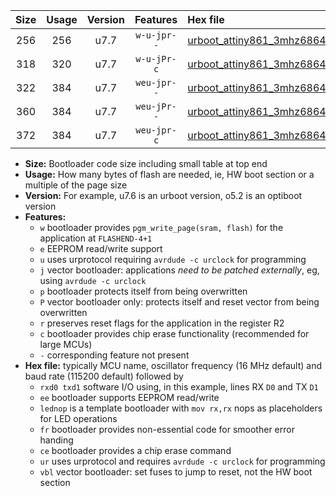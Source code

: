 |Size|Usage|Version|Features|Hex file|
|:-:|:-:|:-:|:-:|:--|
|256|256|u7.7|`w-u-jpr--`|[urboot_attiny861_3mhz6864_57600bps_rxb0_txb1_lednop_ur_vbl.hex](https://raw.githubusercontent.com/stefanrueger/urboot.hex/main/mcus/attiny861/fcpu_3mhz6864/57600_bps/urboot_attiny861_3mhz6864_57600bps_rxb0_txb1_lednop_ur_vbl.hex)|
|318|320|u7.7|`w-u-jPr-c`|[urboot_attiny861_3mhz6864_57600bps_rxb0_txb1_lednop_fr_ce_ur_vbl.hex](https://raw.githubusercontent.com/stefanrueger/urboot.hex/main/mcus/attiny861/fcpu_3mhz6864/57600_bps/urboot_attiny861_3mhz6864_57600bps_rxb0_txb1_lednop_fr_ce_ur_vbl.hex)|
|322|384|u7.7|`weu-jpr--`|[urboot_attiny861_3mhz6864_57600bps_rxb0_txb1_ee_ur_vbl.hex](https://raw.githubusercontent.com/stefanrueger/urboot.hex/main/mcus/attiny861/fcpu_3mhz6864/57600_bps/urboot_attiny861_3mhz6864_57600bps_rxb0_txb1_ee_ur_vbl.hex)|
|360|384|u7.7|`weu-jPr--`|[urboot_attiny861_3mhz6864_57600bps_rxb0_txb1_ee_lednop_fr_ur_vbl.hex](https://raw.githubusercontent.com/stefanrueger/urboot.hex/main/mcus/attiny861/fcpu_3mhz6864/57600_bps/urboot_attiny861_3mhz6864_57600bps_rxb0_txb1_ee_lednop_fr_ur_vbl.hex)|
|372|384|u7.7|`weu-jpr-c`|[urboot_attiny861_3mhz6864_57600bps_rxb0_txb1_ee_lednop_fr_ce_ur_vbl.hex](https://raw.githubusercontent.com/stefanrueger/urboot.hex/main/mcus/attiny861/fcpu_3mhz6864/57600_bps/urboot_attiny861_3mhz6864_57600bps_rxb0_txb1_ee_lednop_fr_ce_ur_vbl.hex)|

- **Size:** Bootloader code size including small table at top end
- **Usage:** How many bytes of flash are needed, ie, HW boot section or a multiple of the page size
- **Version:** For example, u7.6 is an urboot version, o5.2 is an optiboot version
- **Features:**
  + `w` bootloader provides `pgm_write_page(sram, flash)` for the application at `FLASHEND-4+1`
  + `e` EEPROM read/write support
  + `u` uses urprotocol requiring `avrdude -c urclock` for programming
  + `j` vector bootloader: applications *need to be patched externally*, eg, using `avrdude -c urclock`
  + `p` bootloader protects itself from being overwritten
  + `P` vector bootloader only: protects itself and reset vector from being overwritten
  + `r` preserves reset flags for the application in the register R2
  + `c` bootloader provides chip erase functionality (recommended for large MCUs)
  + `-` corresponding feature not present
- **Hex file:** typically MCU name, oscillator frequency (16 MHz default) and baud rate (115200 default) followed by
  + `rxd0 txd1` software I/O using, in this example, lines RX `D0` and TX `D1`
  + `ee` bootloader supports EEPROM read/write
  + `lednop` is a template bootloader with `mov rx,rx` nops as placeholders for LED operations
  + `fr` bootloader provides non-essential code for smoother error handing
  + `ce` bootloader provides a chip erase command
  + `ur` uses urprotocol and requires `avrdude -c urclock` for programming
  + `vbl` vector bootloader: set fuses to jump to reset, not the HW boot section
